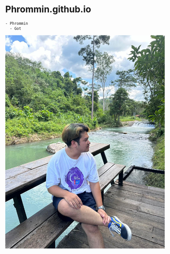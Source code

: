 # Phrommin.github.io
    - Phrommin
      - Got
![mypic](CC1C78A5-4296-44F5-A88C-819BF8EB5A92.jpeg)
